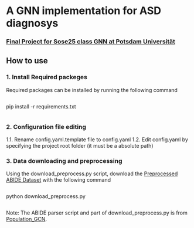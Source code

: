 # A GNN implementation for ASD diagnosys

### <ins>Final Project for Sose25 class GNN at Potsdam Universität </ins>

## How to use 

### 1. Install Required packeges
Required packages  can be installed by running the following command
```
```
pip install -r requirements.txt
```
```

### 2. Configuration file editing

 1.1. Rename config.yaml.template file to config.yaml
 1.2. Edit config.yaml by specifying the project root folder (it must be a absolute path)

### 3. Data downloading and preprocessing

Using the download_preprocess.py script, download the [Preprocessed ABIDE Dataset](http://preprocessed-connectomes-project.org/abide/)  with the following command
```
```
python download_preprocess.py
```
```
Note: The ABIDE parser script and part of download_preprocess.py  is from [Population_GCN](https://github.com/parisots/population-gcn). 





